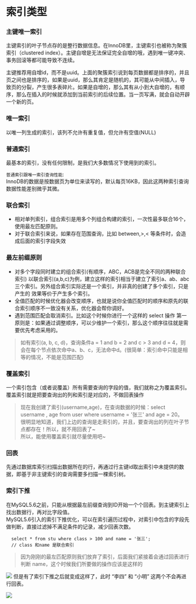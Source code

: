 # 索引类型


### 主键唯一索引
主键索引的叶子节点存的是整行数据信息。在InnoDB里，主键索引也被称为聚簇索引（clustered index）。主键自增是无法保证完全自增的哦，遇到唯一键冲突、事务回滚等都可能导致不连续。

主键推荐用自增id，而不是uuid。上面的聚簇索引说到每页数据都是排序的，并且页之间也是排序的，如果是uuid，那么其肯定是随机的，其可能从中间插入，导致页的分裂，产生很多表碎片。如果是自增的，那么其有从小到大自增的，有顺序，那么在插入的时候就添加到当前索引的后续位置。当一页写满，就会自动开辟一个新的页。


### 唯一索引
以唯一列生成的索引，该列不允许有重复值，但允许有空值(NULL)

### 普通索引
最基本的索引，没有任何限制，是我们大多数情况下使用到的索引。

`普通索引跟唯一索引查询性能`:    
InnoDB的数据是按数据页为单位来读写的，默认每页16KB，因此这两种索引查询数据性能差别微乎其微。

### 联合索引
- 相对单列索引，组合索引是用多个列组合构建的索引，一次性最多联合16个，使用最左匹配原则。    
- 对于联合索引来说，如果存在范围查询，比如 between,>,< 等条件时，会造成后面的索引字段失效


### 最左前缀原则
- 对多个字段同时建立的组合索引(有顺序，ABC，ACB是完全不同的两种联合索引) 以联合索引(a,b,c)为例，建立这样的索引相当于建立了索引a、ab、abc三个索引。另外组合索引实际还是一个索引，并非真的创建了多个索引，只是产生的
效果等价于产生多个索引。
- 全值匹配的时候优化器会改变顺序，也就是说你全值匹配时的顺序和原先的联合索引顺序不一致没有关系，优化器会帮你调好。
- 遇到范围匹配会取消索引。比如这个时候你进行一个这样的 select 操作
第一原则是：如果通过调整顺序，可以少维护一个索引，那么这个顺序往往就是需要优先考虑采用的。
> 如有索引(a, b, c, d)，查询条件a = 1 and b = 2 and c > 3 and d = 4，则会在每个节点依次命中a、b、c，无法命中d。(很简单：索引命中只能是相等的情况，不能是范围匹配)


### 覆盖索引
一个索引包含（或者说覆盖）所有需要查询的字段的值，我们就称之为覆盖索引。        
覆盖索引就是把要查询出的列和索引是对应的，不做回表操作     

>现在我创建了索引(username,age)，在查询数据的时候：select username , age from user where username = '张三' and age = 20。    
>很明显地知道，我们上边的查询是走索引的，并且，要查询出的列在叶子节点都存在！所以，就不用回表了~   
>所以，能使用覆盖索引就尽量使用吧~  

### 回表
先通过数据库索引扫描出数据所在的行，再通过行主键id取出索引中未提供的数据，即基于非主键索引的查询需要多扫描一棵索引树。


### 索引下推

在MySQL5.6之前，只能从根据最左前缀查询到ID开始一个个回表。到主键索引上找出数据行，再对比字段值。       
MySQL5.6引入的索引下推优化，可以在索引遍历过程中，对索引中包含的字段先做判断，直接过滤掉不满足条件的记录，减少回表次数。
```mysql
  select * from stu where class > 100 and name = '张三';
  // class 和name 是联合索引
```
> 因为刚刚的最左匹配原则我们放弃了索引，后面我们紧接着会通过回表进行判断 name，这个时候我们所要做的操作应该是这样的

![](https://cdn.learnku.com/uploads/images/202003/25/32535/eCMgvNTLAY.png)
但是有了索引下推之后就变成这样了，此时 “李四” 和 “小明” 这两个不会再进行回表。

![](https://cdn.learnku.com/uploads/images/202003/25/32535/zENzPvX7FH.png)



